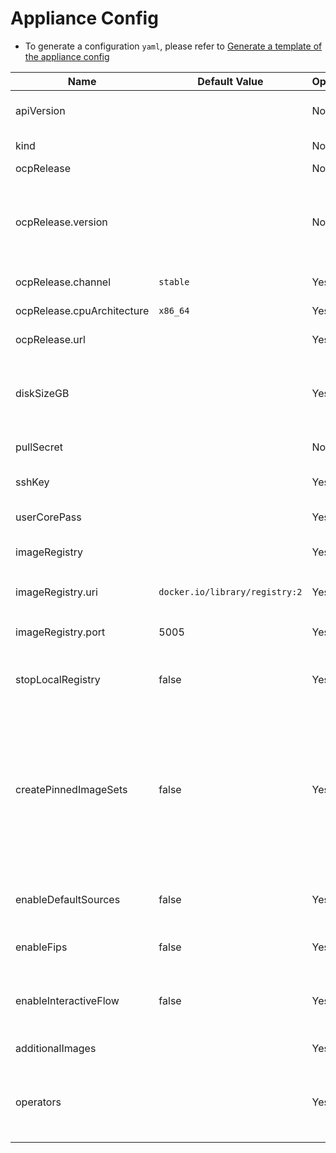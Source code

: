 # Appliance Config
* To generate a configuration `yaml`, please refer to [Generate a template of the appliance config](./user-guide.md#Generate-a-template-of-the-appliance-config)


| Name                       | Default Value                  | Optional | Type    | Description                                                                                                                                                                                                                                                                                                                                                                                                   |
|----------------------------|--------------------------------|----------|---------|---------------------------------------------------------------------------------------------------------------------------------------------------------------------------------------------------------------------------------------------------------------------------------------------------------------------------------------------------------------------------------------------------------------|
| apiVersion                 |                                | No       | enum    | The configuration version that is currently supported by the appliance. options: `v1beta1`.                                                                                                                                                                                                                                                                                                                   |
| kind                       |                                | No       | string  | The configuration kind: `ApplianceConfig`.                                                                                                                                                                                                                                                                                                                                                                    |
| ocpRelease                 |                                | No       |         |                                                                                                                                                                                                                                                                                                                                                                                                               |
| ocpRelease.version         |                                | No       | string  | OCP release version in `major.minor` or `major.minor.patch` format. In case of `major.minor` - latest patch version will be used. Note: if the specified version is not yet available, the latest supported version will be used.                                                                                                                                                                             |                                                    
| ocpRelease.channel         | `stable`                       | Yes      | enum    | OCP release update channel: `stable`, `fast`, `eus`, `candidate`.                                                                                                                                                                                                                                                                                                                                             |          
| ocpRelease.cpuArchitecture | `x86_64`                       | Yes      | enum    | OCP release CPU architecture: `x86_64`, `aarch64`, `ppc64le`.                                                                                                                                                                                                                                                                                                                                                 |                                                                           
| ocpRelease.url |                                | Yes      | string    | OCP release URL (use instead of channel/architecture).                                                                                                                                                                                                                                                                                                                                                 |                                                                           
| diskSizeGB                 |                                | Yes      | integer | Virtual size of the appliance disk image. If specified, should be at least 150GiB. Otherwise, the disk image should be resized when cloning to a device (e.g. using virt-resize tool).                                                                                                                                                                                                                        |  
| pullSecret                 |                                | No       | string  | PullSecret required for mirroring the OCP release payload.                                                                                                                                                                                                                                                                                                                                                    |     
| sshKey                     |                                | Yes      | string  | Public SSH key for accessing the appliance during the bootstrap phase.                                                                                                                                                                                                                                                                                                                                        |                 
| userCorePass               |                                | Yes      | string  | Password of user 'core' for connecting from console.                                                                                                                                                                                                                                                                                                                                                          |                        
| imageRegistry              |                                | Yes      |         | Local image registry details (used when building the appliance)                                                                                                                                                                                                                                                                                                                                               |
| imageRegistry.uri          | `docker.io/library/registry:2` | Yes      | string  | The URI for the image. Alternative: `quay.io/libpod/registry:2.8`                                                                                                                                                                                                                                                                                                                                             |                                                                                                   
| imageRegistry.port         | 5005                           | Yes      | integer | The image registry container TCP port to bind. A valid port number is between 1024 and 65535.                                                                                                                                                                                                                                                                                                                 |                                                                                  
| stopLocalRegistry          | false                          | Yes      | bool    | Stop the local registry post cluster installation. Note that additional images and operators won't be available when stopped.                                                                                                                                                                                                                                                                                 |
| createPinnedImageSets      | false                          | Yes      | bool    | Create PinnedImageSets for both the master and worker MCPs. The PinnedImageSets will include all the images included in the appliance disk image. Requires openshift version 4.16 or above. **WARNING:** As of 4.18, PinnedImageSets feature is still not GA. Thus, enabling it will set the cluster to tech preview, which means the cluster cannot be upgraded (i.e. should only be used for testing purposes). |
| enableDefaultSources       | false                          | Yes      | bool    | Enable all default CatalogSources (on openshift-marketplace namespace). Should be disabled for disconnected environments.                                                                                                                                                                                                                                                                                     |
| enableFips                 | false                          | Yes      | bool    | Enable FIPS mode for the cluster. Note: 'fips' should be enabled also in install-config.yaml. |
| enableInteractiveFlow                 | false                          | Yes      | bool    | Enable the interactive installation flow. Should be enabled to provide cluster configuration through the web UI (i.e. instead of using a config-image). |
| additionalImages           |                                | Yes      | array   | Additional images to be included in the appliance disk image.                                                                                                                                                                                                                                                                                                                                                 |
| operators                  |                                | Yes      | array   | Operators to be included in the appliance disk image. See examples in https://github.com/openshift/oc-mirror/blob/main/docs/imageset-config-ref.yaml.                                                                                                                                                                                                                                                         |
